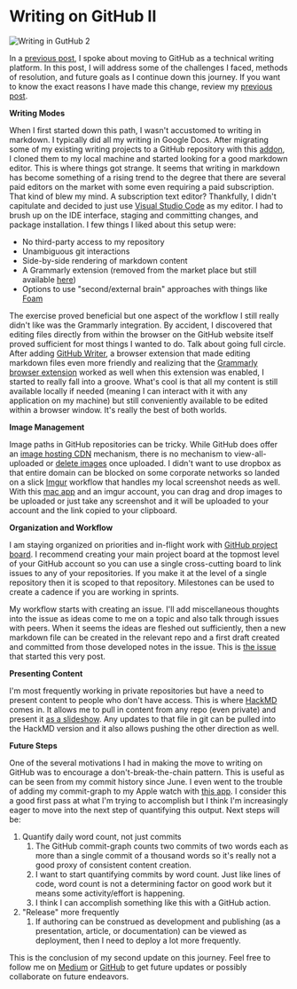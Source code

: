 # Writing on GitHub II

![Writing in GutHub 2](https://i.imgur.com/7q9dp9A.png)

In a [previous post](https://medium.com/@justiceconder/writing-on-github-c35ddd12bfd8), I spoke about moving to GitHub as a technical writing platform. In this post, I will address some of the challenges I faced, methods of resolution, and future goals as I continue down this journey. If you want to know the exact reasons I have made this change, review my [previous post](https://medium.com/@justiceconder/writing-on-github-c35ddd12bfd8).

**Writing Modes**

When I first started down this path, I wasn't accustomed to writing in markdown. I typically did all my writing in Google Docs. After migrating some of my existing writing projects to a GitHub repository with this [addon](https://www.buymeacoffee.com/docstomarkdown), I cloned them to my local machine and started looking for a good markdown editor. This is where things got strange. It seems that writing in markdown has become something of a rising trend to the degree that there are several paid editors on the market with some even requiring a paid subscription. That kind of blew my mind. A subscription text editor? Thankfully, I didn't capitulate and decided to just use [Visual Studio Code](https://code.visualstudio.com/) as my editor. I had to brush up on the IDE interface, staging and committing changes, and package installation. I few things I liked about this setup were:

*   No third-party access to my repository
*   Unambiguous git interactions
*   Side-by-side rendering of markdown content
*   A Grammarly extension (removed from the market place but still available [here](https://github.com/znck/grammarly/releases/tag/v0.12.2))
*   Options to use "second/external brain" approaches with things like [Foam](https://foambubble.github.io/foam/)

The exercise proved beneficial but one aspect of the workflow I still really didn't like was the Grammarly integration. By accident, I discovered that editing files directly from within the browser on the GitHub website itself proved sufficient for most things I wanted to do. Talk about going full circle. After adding [GitHub Writer](https://github.com/ckeditor/github-writer), a browser extension that made editing markdown files even more friendly and realizing that the [Grammarly browser extension](https://support.grammarly.com/hc/en-us/articles/115000091552-Install-the-Grammarly-browser-extension) worked as well when this extension was enabled, I started to really fall into a groove. What's cool is that all my content is still available locally if needed (meaning I can interact with it with any application on my machine) but still conveniently available to be edited within a browser window. It's really the best of both worlds.

**Image Management**

Image paths in GitHub repositories can be tricky. While GitHub does offer an [image hosting CDN](https://gist.github.com/vinkla/dca76249ba6b73c5dd66a4e986df4c8d) mechanism, there is no mechanism to view-all-uploaded or [delete images](https://stackoverflow.com/questions/33215211/github-how-do-i-delete-an-attachment-in-github-issues) once uploaded. I didn't want to use dropbox as that entire domain can be blocked on some corporate networks so landed on a slick [Imgur](https://imgur.com/) workflow that handles my local screenshot needs as well. With this [mac app](https://github.com/mileswd/mac2imgur) and an imgur account, you can drag and drop images to be uploaded or just take any screenshot and it will be uploaded to your account and the link copied to your clipboard.

**Organization and Workflow**

I am staying organized on priorities and in-flight work with [GitHub project board](https://github.com/features/project-management/). I recommend creating your main project board at the topmost level of your GitHub account so you can use a single cross-cutting board to link issues to any of your repositories. If you make it at the level of a single repository then it is scoped to that repository. Milestones can be used to create a cadence if you are working in sprints.

My workflow starts with creating an issue. I'll add miscellaneous thoughts into the issue as ideas come to me on a topic and also talk through issues with peers. When it seems the ideas are fleshed out sufficiently, then a new markdown file can be created in the relevant repo and a first draft created and committed from those developed notes in the issue. This is [the issue](https://github.com/singularityhacker/Content/issues/2) that started this very post.

**Presenting Content**

I'm most frequently working in private repositories but have a need to present content to people who don't have access. This is where [HackMD](https://hackmd.io/) comes in. It allows me to pull in content from any repo (even private) and present it [as a slideshow](https://hackmd.io/c/tutorials/%2Fs%2Fhow-to-create-slide-deck). Any updates to that file in git can be pulled into the HackMD version and it also allows pushing the other direction as well.

**Future Steps**

One of the several motivations I had in making the move to writing on GitHub was to encourage a don't-break-the-chain pattern. This is useful as can be seen from my commit history since June. I even went to the trouble of adding my commit-graph to my Apple watch with [this app](https://apps.apple.com/us/app/contributions-for-github/id1153432612). I consider this a good first pass at what I'm trying to accomplish but I think I'm increasingly eager to move into the next step of quantifying this output. Next steps will be:

1.  Quantify daily word count, not just commits
    1.  The GitHub commit-graph counts two commits of two words each as more than a single commit of a thousand words so it's really not a good proxy of consistent content creation.
    2.  I want to start quantifying commits by word count. Just like lines of code, word count is not a determining factor on good work but it means some activity/effort is happening.
    3.  I think I can accomplish something like this with a GitHub action.
2.  "Release" more frequently
    1.  If authoring can be construed as development and publishing (as a presentation, article, or documentation) can be viewed as deployment, then I need to deploy a lot more frequently.

This is the conclusion of my second update on this journey. Feel free to follow me on [Medium](https://medium.com/@justiceconder) or [GitHub](https://github.com/singularityhacker) to get future updates or possibly collaborate on future endeavors.
